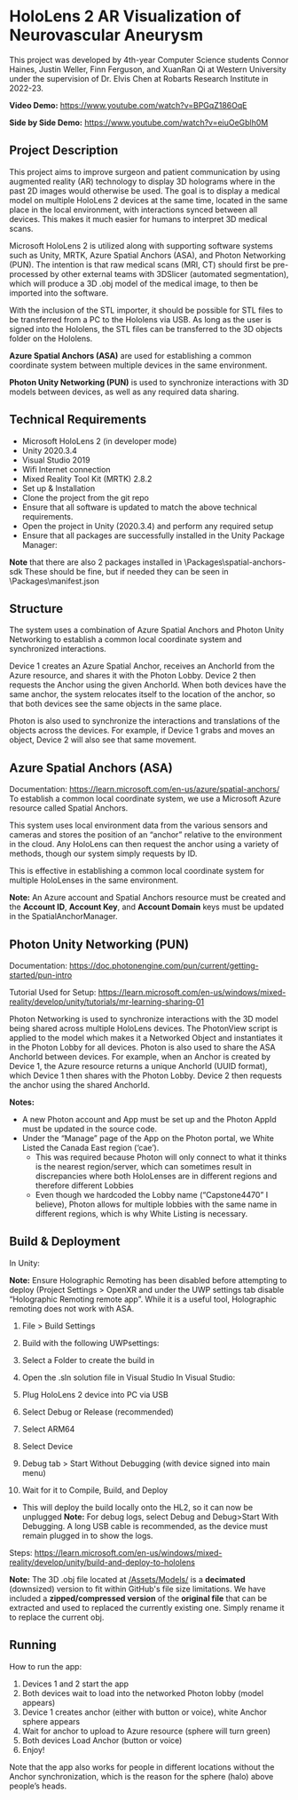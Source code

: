 # HoloLens 2 AR Visualization of Neurovascular Aneurysm

This project was developed by 4th-year Computer Science students Connor Haines, Justin Weller, Finn Ferguson, and XuanRan Qi at Western University under the supervision of Dr. Elvis Chen at Robarts Research Institute in 2022-23.

**Video Demo:** https://www.youtube.com/watch?v=BPGqZ186OqE

**Side by Side Demo:** https://www.youtube.com/watch?v=eiuOeGblh0M

## Project Description
This project aims to improve surgeon and patient communication by using augmented reality (AR) technology to display 3D holograms where in the past 2D images would otherwise be used. The goal is to display a medical model on multiple HoloLens 2 devices at the same time, located in the same place in the local environment, with interactions synced between all devices. This makes it much easier for humans to interpret 3D medical scans.

Microsoft HoloLens 2 is utilized along with supporting software systems such as Unity, MRTK, Azure Spatial Anchors (ASA), and Photon Networking (PUN). The intention is that raw medical scans (MRI, CT) should first be pre-processed by other external teams with 3DSlicer (automated segmentation), which will produce a 3D .obj model of the medical image, to then be imported into the software.

With the inclusion of the STL importer, it should be possible for STL files to be transferred from a PC to the Hololens via USB. As long as the user is signed into the Hololens, the STL files can be transferred to the 3D objects folder on the Hololens. 

**Azure Spatial Anchors (ASA)** are used for establishing a common coordinate system between multiple devices in the same environment. 

**Photon Unity Networking (PUN)** is used to synchronize interactions with 3D models between devices, as well as any required data sharing.

## Technical Requirements
- Microsoft HoloLens 2 (in developer mode)
- Unity 2020.3.4
- Visual Studio 2019
- Wifi Internet connection
- Mixed Reality Tool Kit (MRTK) 2.8.2
- Set up & Installation
- Clone the project from the git repo
- Ensure that all software is updated to match the above technical requirements.
- Open the project in Unity (2020.3.4) and perform any required setup
- Ensure that all packages are successfully installed in the Unity Package Manager:

**Note** that there are also 2 packages installed in \Packages\spatial-anchors-sdk
These should be fine, but if needed they can be seen in \Packages\manifest.json

## Structure
The system uses a combination of Azure Spatial Anchors and Photon Unity Networking to establish a common local coordinate system and synchronized interactions.

Device 1 creates an Azure Spatial Anchor, receives an AnchorId from the Azure resource, and shares it with the Photon Lobby. Device 2 then requests the Anchor using the given AnchorId. When both devices have the same anchor, the system relocates itself to the location of the anchor, so that both devices see the same objects in the same place.

Photon is also used to synchronize the interactions and translations of the objects across the devices. For example, if Device 1 grabs and moves an object, Device 2 will also see that same movement.

## Azure Spatial Anchors (ASA)
Documentation: https://learn.microsoft.com/en-us/azure/spatial-anchors/
To establish a common local coordinate system, we use a Microsoft Azure resource called Spatial Anchors.

This system uses local environment data from the various sensors and cameras and stores the position of an “anchor” relative to the environment in the cloud. Any HoloLens can then request the anchor using a variety of methods, though our system simply requests by ID. 

This is effective in establishing a common local coordinate system for multiple HoloLenses in the same environment.

**Note:** An Azure account and Spatial Anchors resource must be created and the **Account ID**, **Account Key**, and **Account Domain** keys must be updated in the SpatialAnchorManager.

## Photon Unity Networking (PUN)
Documentation: https://doc.photonengine.com/pun/current/getting-started/pun-intro

Tutorial Used for Setup: https://learn.microsoft.com/en-us/windows/mixed-reality/develop/unity/tutorials/mr-learning-sharing-01

Photon Networking is used to synchronize interactions with the 3D model being shared across multiple HoloLens devices. The PhotonView script is applied to the model which makes it a Networked Object and instantiates it in the Photon Lobby for all devices. 
Photon is also used to share the ASA AnchorId between devices. For example, when an Anchor is created by Device 1, the Azure resource returns a unique AnchorId (UUID format), which Device 1 then shares with the Photon Lobby. Device 2 then requests the anchor using the shared AnchorId.

**Notes:** 
- A new Photon account and App must be set up and the Photon AppId must be updated in the source code.
- Under the “Manage” page of the App on the Photon portal, we White Listed the Canada East region (‘cae’).
  - This was required because Photon will only connect to what it thinks is the nearest region/server, which can sometimes result in discrepancies where both HoloLenses are in different regions and therefore different Lobbies
  - Even though we hardcoded the Lobby name (“Capstone4470” I believe), Photon allows for multiple lobbies with the same name in different regions, which is why White Listing is necessary.

## Build & Deployment
In Unity:

**Note:** Ensure Holographic Remoting has been disabled before attempting to deploy (Project Settings > OpenXR and under the UWP settings tab disable “Holographic Remoting remote app”. While it is a useful tool, Holographic remoting does not work with ASA.
1) File > Build Settings
2) Build with the following UWPsettings:
3) Select a Folder to create the build in
4) Open the .sln solution file in Visual Studio
In Visual Studio:
5) Plug HoloLens 2 device into PC via USB
6) Select Debug or Release (recommended)
7) Select ARM64
8) Select Device

9) Debug tab > Start Without Debugging (with device signed into main menu)

10) Wait for it to Compile, Build, and Deploy
  - This will deploy the build locally onto the HL2, so it can now be unplugged
**Note:** For debug logs, select Debug and Debug>Start With Debugging. A long USB cable is recommended, as the device must remain plugged in to show the logs.

Steps: https://learn.microsoft.com/en-us/windows/mixed-reality/develop/unity/build-and-deploy-to-hololens

**Note:** The 3D .obj file located at [/Assets/Models/](https://github.com/connor2033/hololens-aneurysm-visualization/tree/main/Assets/Models) is a **decimated** (downsized) version to fit within GitHub's file size limitations. We have included a **zipped/compressed version** of the **original file** that can be extracted and used to replaced the currently existing one. Simply rename it to replace the current obj.

## Running
How to run the app:
1) Devices 1 and 2 start the app
2) Both devices wait to load into the networked Photon lobby (model appears)
3) Device 1 creates anchor (either with button or voice), white Anchor sphere appears
4) Wait for anchor to upload to Azure resource (sphere will turn green)
5) Both devices Load Anchor (button or voice)
6) Enjoy!

Note that the app also works for people in different locations without the Anchor synchronization, which is the reason for the sphere (halo)  above people’s heads.
